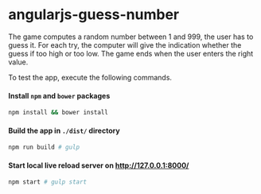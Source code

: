 # angularjs-guess-number

The game computes a random number between 1 and 999, the user has to guess it.
For each try, the computer will give the indication whether the guess if too high or too low.
The game ends when the user enters the right value.

To test the app, execute the following commands.

#### Install `npm` and `bower` packages

```bash
npm install && bower install
```

#### Build the app in `./dist/` directory

```bash
npm run build # gulp
```

#### Start local live reload server on http://127.0.0.1:8000/

```bash
npm start # gulp start
```
